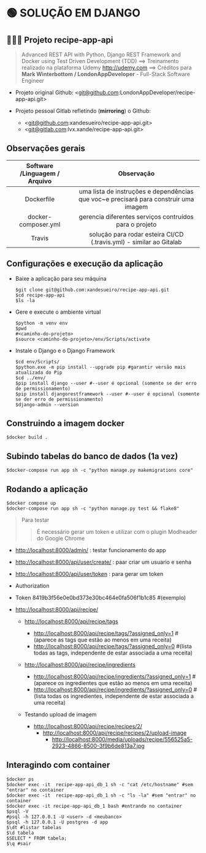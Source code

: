 # 🟢 SOLUÇÃO EM DJANGO

## 🍪🥂🥩 Projeto recipe-app-api

  > Advanced REST API with Python, Django REST Framework and Docker using Test Driven Development (TDD)
  ==> Treinamento realizado na plataforma Udemy <http://udemy.com>
  ==> Créditos para **Mark Winterbottom / LondonAppDeveloper** - Full-Stack Software Engineer

- Projeto original
Github: <git@github.com:LondonAppDeveloper/recipe-app-api.git>

- Projeto pessoal
Gitlab refletindo (**mirroring**) o Github:
  - <git@github.com:xandesueiro/recipe-app-api.git>
  - <git@gitlab.com:lvx.xande/recipe-app-api.git>

## Observações gerais

| Software /Linguagem / Arquivo  | Observação  |
| :---------------: |:---------------:|
| Dockerfile      | uma lista de instruções e dependências que voc~e precisará para construir uma imagem |
| docker-composer.yml   | gerencia diferentes serviços contruídos para o projeto  |
| Travis   | solução para rodar esteira CI/CD (.travis.yml) - similar ao Gitalab  |

## Configurações e execução da aplicação

- Baixe a aplicação para seu máquina

  ```shell
  $git clone git@github.com:xandesueiro/recipe-app-api.git
  $cd recipe-app-api
  $ls -la
  ```

- Gere e execute o ambiente virtual

  ```shell
  $python -m venv env
  $pwd
  #<caminho-do-projeto>
  $source <caminho-do-projeto>/env/Scripts/activate
  ```

- Instale o Django e o Django Framework

  ```shell
  $cd env/Scripts/
  $python.exe -m pip install --upgrade pip #garantir versão mais atualizada do Pip
  $cd ../env/
  $pip install django --user #--user é opcional (somente se der erro de permissionamento)
  $pip install djangorestframework --user #--user é opcional (somente se der erro de permissionamento)
  $django-admin --version
  ```

## Construindo a imagem docker

  ```shell
  $docker build .
  ```

## Subindo tabelas do banco de dados (1a vez)

  ```shell
  $docker-compose run app sh -c "python manage.py makemigrations core"
  ```

## Rodando a aplicação

  ```shell
  $docker compose up
  $docker-compose run app sh -c "python manage.py test && flake8"
  ```

  > Para testar
  >> É necessário gerar um token e utilizar com o plugin Modheader do Google Chrome

- <http://localhost:8000/admin/> : testar funcionamento do app
- <http://localhost:8000/api/user/create/> : paar criar um usuario e senha
- <http://localhost:8000/api/user/token> : para gerar um token
- Authorization
- Token 8419b3f56e0e0bd373e30bc464e0fa506f1b1c85 #(exemplo)

- <http://localhost:8000/api/recipe/>

  - <http://localhost:8000/api/recipe/tags>
    - <http://localhost:8000/api/recipe/tags/?assigned_only=1> #(aparece as tags que estão ao menos em uma receita)
    - <http://localhost:8000/api/recipe/tags/?assigned_only=0> #(lista todas as tags, independente de estar associada a uma receita)

  - <http://localhost:8000/api/recipe/ingredients>
    - <http://localhost:8000/api/recipe/ingredients/?assigned_only=1> #(aparece os ingredientes que estão ao menos em uma receita)
    - <http://localhost:8000/api/recipe/ingredients/?assigned_only=0> #(lista todas os ingredientes, independente de estar associada a uma receita)

  - Testando upload de imagem
    - <http://localhost:8000/api/recipe/recipes/2/>
      - <http://localhost:8000/api/recipe/recipes/2/upload-image>
        - <http://localhost:8000/media/uploads/recipe/556525a5-2923-4866-8500-3f9b6de813a7.jpg>

## Interagindo com  container

  ```shell
  $docker ps
  $docker exec -it  recipe-app-api_db_1 sh -c "cat /etc/hostname" #sem "entrar" no container
  $docker exec -it  recipe-app-api_db_1 sh -c "ls -la" #sem "entrar" no container
  $docker exec -it recipe-app-api_db_1 bash #entrando no container
  $psql -V
  #psql -h 127.0.0.1 -U <user> -d <meubanco>
  $psql -h 127.0.0.1 -U postgres -d app
  $\dt #listar tabelas
  $\d tabela
  $SELECT * FROM tabela;
  $\q #sair
  ```
